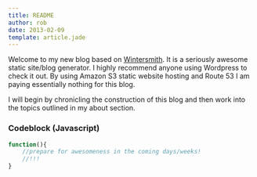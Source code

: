 ```yaml
---
title: README
author: rob
date: 2013-02-09
template: article.jade
---
```


Welcome to my new blog based on [Wintersmith](http://wintersmith.io/). It is a seriously awesome static site/blog generator. I highly recommend anyone using Wordpress to check it out. By using Amazon S3 static website hosting and Route 53 I am paying essentially nothing for this blog. 

I will begin by chronicling the construction of this blog and then work into the topics outlined in my about section.

<span class="more"></span>

### Codeblock (Javascript)

```javascript
function(){
	//prepare for awesomeness in the coming days/weeks!
	//!!!
}
```
